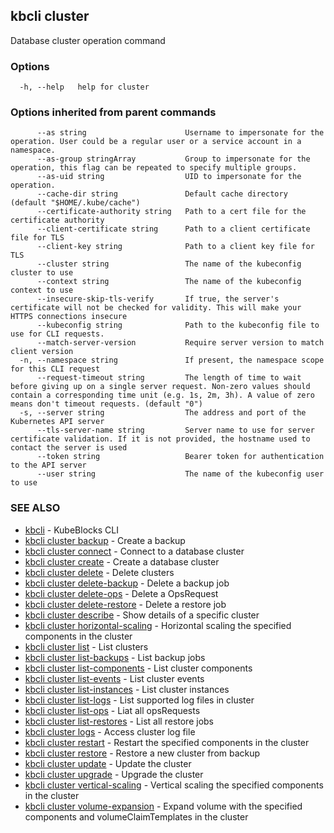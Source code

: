 ## kbcli cluster

Database cluster operation command

### Options

```
  -h, --help   help for cluster
```

### Options inherited from parent commands

```
      --as string                      Username to impersonate for the operation. User could be a regular user or a service account in a namespace.
      --as-group stringArray           Group to impersonate for the operation, this flag can be repeated to specify multiple groups.
      --as-uid string                  UID to impersonate for the operation.
      --cache-dir string               Default cache directory (default "$HOME/.kube/cache")
      --certificate-authority string   Path to a cert file for the certificate authority
      --client-certificate string      Path to a client certificate file for TLS
      --client-key string              Path to a client key file for TLS
      --cluster string                 The name of the kubeconfig cluster to use
      --context string                 The name of the kubeconfig context to use
      --insecure-skip-tls-verify       If true, the server's certificate will not be checked for validity. This will make your HTTPS connections insecure
      --kubeconfig string              Path to the kubeconfig file to use for CLI requests.
      --match-server-version           Require server version to match client version
  -n, --namespace string               If present, the namespace scope for this CLI request
      --request-timeout string         The length of time to wait before giving up on a single server request. Non-zero values should contain a corresponding time unit (e.g. 1s, 2m, 3h). A value of zero means don't timeout requests. (default "0")
  -s, --server string                  The address and port of the Kubernetes API server
      --tls-server-name string         Server name to use for server certificate validation. If it is not provided, the hostname used to contact the server is used
      --token string                   Bearer token for authentication to the API server
      --user string                    The name of the kubeconfig user to use
```

### SEE ALSO

* [kbcli](kbcli.md)	 - KubeBlocks CLI
* [kbcli cluster backup](kbcli_cluster_backup.md)	 - Create a backup
* [kbcli cluster connect](kbcli_cluster_connect.md)	 - Connect to a database cluster
* [kbcli cluster create](kbcli_cluster_create.md)	 - Create a database cluster
* [kbcli cluster delete](kbcli_cluster_delete.md)	 - Delete clusters
* [kbcli cluster delete-backup](kbcli_cluster_delete-backup.md)	 - Delete a backup job
* [kbcli cluster delete-ops](kbcli_cluster_delete-ops.md)	 - Delete a OpsRequest
* [kbcli cluster delete-restore](kbcli_cluster_delete-restore.md)	 - Delete a restore job
* [kbcli cluster describe](kbcli_cluster_describe.md)	 - Show details of a specific cluster
* [kbcli cluster horizontal-scaling](kbcli_cluster_horizontal-scaling.md)	 - Horizontal scaling the specified components in the cluster
* [kbcli cluster list](kbcli_cluster_list.md)	 - List clusters
* [kbcli cluster list-backups](kbcli_cluster_list-backups.md)	 - List backup jobs
* [kbcli cluster list-components](kbcli_cluster_list-components.md)	 - List cluster components
* [kbcli cluster list-events](kbcli_cluster_list-events.md)	 - List cluster events
* [kbcli cluster list-instances](kbcli_cluster_list-instances.md)	 - List cluster instances
* [kbcli cluster list-logs](kbcli_cluster_list-logs.md)	 - List supported log files in cluster
* [kbcli cluster list-ops](kbcli_cluster_list-ops.md)	 - Liat all opsRequests
* [kbcli cluster list-restores](kbcli_cluster_list-restores.md)	 - List all restore jobs
* [kbcli cluster logs](kbcli_cluster_logs.md)	 - Access cluster log file
* [kbcli cluster restart](kbcli_cluster_restart.md)	 - Restart the specified components in the cluster
* [kbcli cluster restore](kbcli_cluster_restore.md)	 - Restore a new cluster from backup
* [kbcli cluster update](kbcli_cluster_update.md)	 - Update the cluster
* [kbcli cluster upgrade](kbcli_cluster_upgrade.md)	 - Upgrade the cluster
* [kbcli cluster vertical-scaling](kbcli_cluster_vertical-scaling.md)	 - Vertical scaling the specified components in the cluster
* [kbcli cluster volume-expansion](kbcli_cluster_volume-expansion.md)	 - Expand volume with the specified components and volumeClaimTemplates in the cluster

